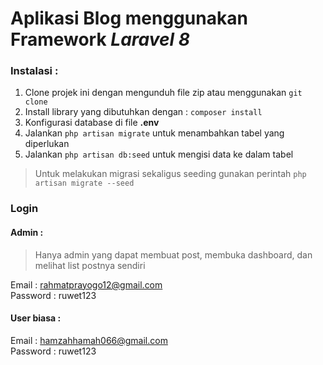 # Aplikasi Blog menggunakan Framework *Laravel 8*
### Instalasi :
1. Clone projek ini dengan mengunduh file zip atau menggunakan ```git clone```
2. Install library yang dibutuhkan dengan : ```composer install```
3. Konfigurasi database di file **.env**
4. Jalankan ```php artisan migrate``` untuk menambahkan tabel yang diperlukan
5. Jalankan ```php artisan db:seed``` untuk mengisi data ke dalam tabel
> Untuk melakukan migrasi sekaligus seeding gunakan perintah
> ```php artisan migrate --seed```

### Login
#### Admin :
> Hanya admin yang dapat membuat post, membuka dashboard, dan melihat list postnya sendiri

Email : rahmatprayogo12@gmail.com
<br>
Password : ruwet123

#### User biasa :
Email : hamzahhamah066@gmail.com
<br>
Password : ruwet123
